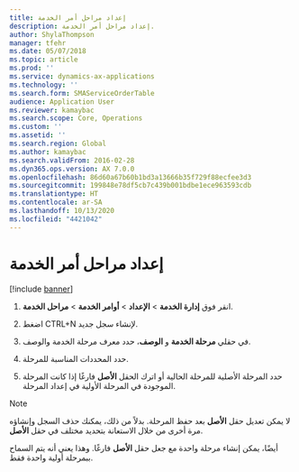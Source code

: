 ```yaml
---
title: إعداد مراحل أمر الخدمة
description: إعداد مراحل أمر الخدمة.
author: ShylaThompson
manager: tfehr
ms.date: 05/07/2018
ms.topic: article
ms.prod: ''
ms.service: dynamics-ax-applications
ms.technology: ''
ms.search.form: SMAServiceOrderTable
audience: Application User
ms.reviewer: kamaybac
ms.search.scope: Core, Operations
ms.custom: ''
ms.assetid: ''
ms.search.region: Global
ms.author: kamaybac
ms.search.validFrom: 2016-02-28
ms.dyn365.ops.version: AX 7.0.0
ms.openlocfilehash: 86d60a67b60b1bd3a13666b35f729f88ecfee3d3
ms.sourcegitcommit: 199848e78df5cb7c439b001bdbe1ece963593cdb
ms.translationtype: HT
ms.contentlocale: ar-SA
ms.lasthandoff: 10/13/2020
ms.locfileid: "4421042"
---
```

# <a name="set-up-service-order-stages"></a>إعداد مراحل أمر الخدمة 

[!include [banner](../includes/banner.md)]


1.  انقر فوق **إدارة الخدمة** \> **الإعداد** \> **أوامر الخدمة** \> **مراحل الخدمة**.

2.  اضغط CTRL+N لإنشاء سجل جديد.

3.  في حقلي **مرحلة الخدمة** و **الوصف**، حدد معرف مرحلة الخدمة والوصف.

4.  حدد المحددات المناسبة للمرحلة.

5.  حدد المرحلة الأصلية للمرحلة الحالية أو اترك الحقل **الأصل** فارغًا إذا كانت المرحلة الموجودة في المرحلة الأولية في إعداد المرحلة.


> [!NOTE]
> <P>لا يمكن تعديل حقل <STRONG>الأصل</STRONG> بعد حفظ المرحلة. بدلاً من ذلك، يمكنك حذف السجل وإنشاؤه مرة أخرى من خلال الاستعانة بتحديد مختلف في حقل <STRONG>الأصل</STRONG>.</P>
> <P>أيضًا، يمكن إنشاء مرحلة واحدة مع جعل حقل <STRONG>الأصل</STRONG> فارغًا. وهذا يعني أنه يتم السماح ببمرحلة أولية واحدة فقط.</P>


  


